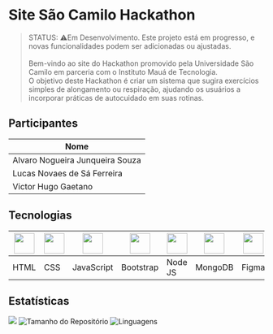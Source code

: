 # Site São Camilo Hackathon
> STATUS: ⚠️Em Desenvolvimento. Este projeto está em progresso, e novas funcionalidades podem ser adicionadas ou ajustadas.
> <br><br>
> Bem-vindo ao site do Hackathon promovido pela Universidade São Camilo em parceria com o Instituto Mauá de Tecnologia. <br>
> O objetivo deste Hackathon é criar um sistema que sugira exercícios simples de alongamento ou respiração, ajudando os usuários a incorporar práticas de autocuidado em suas rotinas.

## Participantes
| Nome                            |                                               
|---------------------------------|
| Alvaro Nogueira Junqueira Souza |
| Lucas Novaes de Sá Ferreira     |
| Victor Hugo Gaetano             |


## Tecnologias
| <img src="https://cdn.jsdelivr.net/gh/devicons/devicon@latest/icons/html5/html5-original.svg" width="40"/> | <img src="https://cdn.jsdelivr.net/gh/devicons/devicon@latest/icons/css3/css3-original.svg" width="40"/> | <img src="https://cdn.jsdelivr.net/gh/devicons/devicon@latest/icons/javascript/javascript-original.svg" width="40"/> | <img src="https://cdn.jsdelivr.net/gh/devicons/devicon@latest/icons/bootstrap/bootstrap-original.svg" width="40"/> | <img src="https://cdn.jsdelivr.net/gh/devicons/devicon@latest/icons/nodejs/nodejs-original.svg" width="40"/> | <img src="https://cdn.jsdelivr.net/gh/devicons/devicon@latest/icons/mongodb/mongodb-original.svg" width="40"/> | <img src="https://cdn.jsdelivr.net/gh/devicons/devicon@latest/icons/figma/figma-original.svg" width="40"/> |
|-----------------------------------------------------------------------------------------------------------|-----------------------------------------------------------------------------------------------------------|---------------------------------------------------------------------------------------------------------------|--------------------------------------------------------------------------------------------------------------|-----------------------------------------------------------------------------------------------------------|-------------------------------------------------------------------------------------------------------------|----------------------------------------------------------------------------------------------------------|
| HTML                                                                                                       | CSS                                                                                                        | JavaScript                                                                                                   | Bootstrap                                                                                                    | Node JS                                                                                                     | MongoDB                                                                                                      | Figma                                                                                                     |

## Estatísticas
![](https://visitor-badge.laobi.icu/badge?page_id=VictorHugo-7.Site-SaoCamilo-Hackathon)
![Tamanho do Repositório](https://img.shields.io/github/repo-size/VictorHugo-7/Site-SaoCamilo-Hackathon)
![Linguagens](https://img.shields.io/github/languages/top/VictorHugo-7/Site-SaoCamilo-Hackathon)









